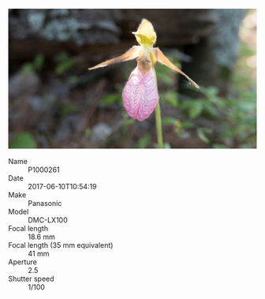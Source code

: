 [![P1000261](/photos/hd/P1000261.jpg)](/photos/full/P1000261.jpg?raw=true)

<dl>
  <dt>Name</dt>
  <dd>P1000261</dd>
  <dt>Date</dt>
  <dd>2017-06-10T10:54:19</dd>
  <dt>Make</dt>
  <dd>Panasonic</dd>
  <dt>Model</dt>
  <dd>DMC-LX100</dd>
  <dt>Focal length</dt>
  <dd>18.6 mm</dd>
  <dt>Focal length (35 mm equivalent)</dt>
  <dd>41 mm</dd>
  <dt>Aperture</dt>
  <dd>2.5</dd>
  <dt>Shutter speed</dt>
  <dd>1/100</dd>
</dl>
